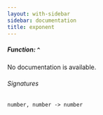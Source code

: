 ```yaml
---
layout: with-sidebar
sidebar: documentation
title: exponent
---
```


##### Function: `^`
No documentation is available.

###### Signatures
    number, number -> number

